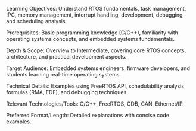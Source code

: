 Learning Objectives: Understand RTOS fundamentals, task management, IPC, memory management, interrupt handling, development, debugging, and scheduling analysis.

Prerequisites: Basic programming knowledge (C/C++), familiarity with operating systems concepts, and embedded systems fundamentals.

Depth & Scope: Overview to Intermediate, covering core RTOS concepts, architecture, and practical development aspects.

Target Audience: Embedded systems engineers, firmware developers, and students learning real-time operating systems.

Technical Details: Examples using FreeRTOS API, schedulability analysis formulas (RMA, EDF), and debugging techniques.

Relevant Technologies/Tools: C/C++, FreeRTOS, GDB, CAN, Ethernet/IP.

Preferred Format/Length: Detailed explanations with concise code examples.
